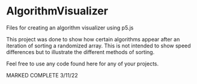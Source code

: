 # AlgorithmVisualizer
Files for creating an algorithm visualizer using p5.js 

This project was done to show how certain algorithms appear after an iteration of sorting a randomized array.
This is not intended to show speed differences but to illustrate the different methods of sorting.

Feel free to use any code found here for any of your projects.

MARKED COMPLETE 3/11/22
